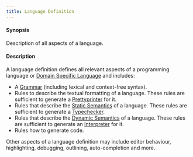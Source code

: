 ```yaml
---
title: Language Definition
---
```


#### Synopsis

Description of all aspects of a language.

#### Description

A language definition defines all relevant aspects of a programming language or [Domain Specific Language](../../Rascalopedia/DomainSpecificLanguage/) and includes:

*  A [Grammar](../../Rascalopedia/Grammar/) (including lexical and context-free syntax).
*  Rules to describe the textual formatting of a language. 
  These rules are sufficient to generate a [Prettyprinter](../../Rascalopedia/Prettyprinter/) for it.
*  Rules that describe the [Static Semantics](../../Rascalopedia/StaticSemantics/) of a language.
  These rules are sufficient to generate a [Typechecker](../../Rascalopedia/Typechecker/).
*  Rules that describe the [Dynamic Semantics](../../Rascalopedia/DynamicSemantics/) of a language. 
  These rules are sufficient to generate an [Interpreter](../../Rascalopedia/Interpreter/) for it.
*  Rules how to generate code.


Other aspects of a language definition may include editor behaviour, highlighting, debugging, outlining, auto-completion and more.


